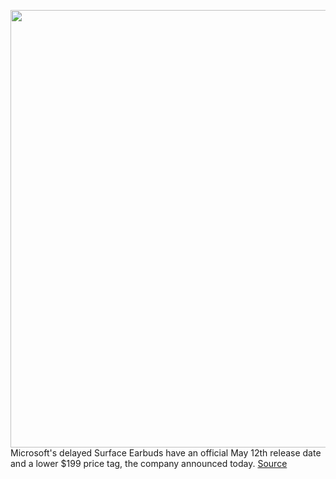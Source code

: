 <img src='https://cdn.vox-cdn.com/thumbor/A4Qs8reXBdM-c_sxaXlLIFVeaSk=/0x0:2500x1667/1200x800/filters:focal(1050x634:1450x1034)/cdn.vox-cdn.com/uploads/chorus_image/image/66758243/dcseifert_microsoft_surface_earbuds_16.0.jpg' width='700px' /><br/>
Microsoft's delayed Surface Earbuds have an official May 12th release date and a lower $199 price tag, the company announced today.
<a href='https://www.theverge.com/2020/5/6/21247775/surface-earbuds-price-release-date-features-bluetooth'> Source <a/>